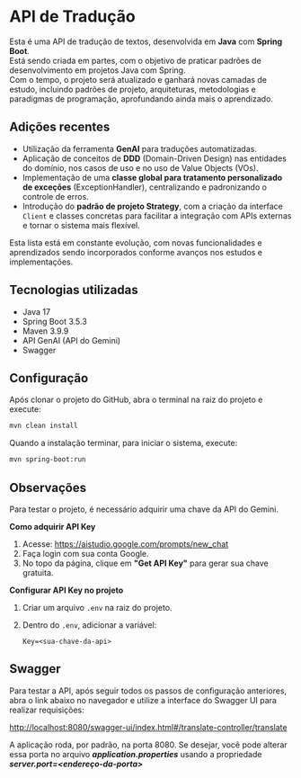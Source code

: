 # API de Tradução

Esta é uma API de tradução de textos, desenvolvida em **Java** com **Spring Boot**.  
Está sendo criada em partes, com o objetivo de praticar padrões de desenvolvimento em projetos Java com Spring.  
Com o tempo, o projeto será atualizado e ganhará novas camadas de estudo, incluindo padrões de projeto, arquiteturas, metodologias e paradigmas de programação, aprofundando ainda mais o aprendizado.

## Adições recentes

- Utilização da ferramenta **GenAI** para traduções automatizadas.
- Aplicação de conceitos de **DDD** (Domain-Driven Design) nas entidades do domínio, nos casos de uso e no uso de Value Objects (VOs).
- Implementação de uma **classe global para tratamento personalizado de exceções** (ExceptionHandler), centralizando e padronizando o controle de erros.
- Introdução do **padrão de projeto Strategy**, com a criação da interface `Client` e classes concretas para facilitar a integração com APIs externas e tornar o sistema mais flexível.

Esta lista está em constante evolução, com novas funcionalidades e aprendizados sendo incorporados conforme avanços nos estudos e implementações.

## Tecnologias utilizadas
- Java 17
- Spring Boot 3.5.3
- Maven  3.9.9
- API GenAI (API do Gemini)
- Swagger

## Configuração
Após clonar o projeto do GitHub, abra o terminal na raiz do projeto e execute:

```bash
mvn clean install
```

Quando a instalação terminar, para iniciar o sistema, execute:

```bash
mvn spring-boot:run
```

## Observações
Para testar o projeto, é necessário adquirir uma chave da API do Gemini.

**Como adquirir API Key**

1. Acesse: https://aistudio.google.com/prompts/new_chat
2. Faça login com sua conta Google.
3. No topo da página, clique em **"Get API Key"** para gerar sua chave gratuita.

**Configurar API Key no projeto**

1. Criar um arquivo `.env` na raiz do projeto.
2. Dentro do `.env`, adicionar a variável:

   ```env
   Key=<sua-chave-da-api>
   ```

## Swagger
Para testar a API, após seguir todos os passos de configuração anteriores, abra o link abaixo no navegador e utilize a interface do Swagger UI para realizar requisições:

[http://localhost:8080/swagger-ui/index.html#/translate-controller/translate](http://localhost:8080/swagger-ui/index.html#/translate-controller/translate)

A aplicação roda, por padrão, na porta 8080.
Se desejar, você pode alterar essa porta no arquivo ***application.properties*** usando a propriedade ***server.port=<endereço-da-porta>***

